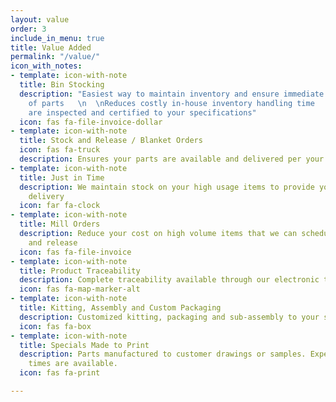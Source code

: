 ```yaml
---
layout: value
order: 3
include_in_menu: true
title: Value Added
permalink: "/value/"
icon_with_notes:
- template: icon-with-note
  title: Bin Stocking
  description: "Easiest way to maintain inventory and ensure immediate availability
    of parts   \n  \nReduces costly in-house inventory handling time   \n  \nAll items
    are inspected and certified to your specifications"
  icon: fas fa-file-invoice-dollar
- template: icon-with-note
  title: Stock and Release / Blanket Orders
  icon: fas fa-truck
  description: Ensures your parts are available and delivered per your demand
- template: icon-with-note
  title: Just in Time
  description: We maintain stock on your high usage items to provide you with JIT
    delivery
  icon: far fa-clock
- template: icon-with-note
  title: Mill Orders
  description: Reduce your cost on high volume items that we can schedule for stock
    and release
  icon: fas fa-file-invoice
- template: icon-with-note
  title: Product Traceability
  description: Complete traceability available through our electronic tracking system.
  icon: fas fa-map-marker-alt
- template: icon-with-note
  title: Kitting, Assembly and Custom Packaging
  description: Customized kitting, packaging and sub-assembly to your specifications.
  icon: fas fa-box
- template: icon-with-note
  title: Specials Made to Print
  description: Parts manufactured to customer drawings or samples. Expedited lead
    times are available.
  icon: fas fa-print

---
```

